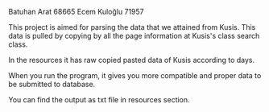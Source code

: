 Batuhan Arat 68665
Ecem Kuloğlu 71957



This project is aimed for parsing the data that we attained from Kusis. 
This data is pulled by copying by all the page information at Kusis's class search class.

In the resources it has raw copied pasted data of Kusis according to days.

When you run the program, it gives you more compatible and proper data to be submitted to database.

You can find the output as txt file in resources section.


